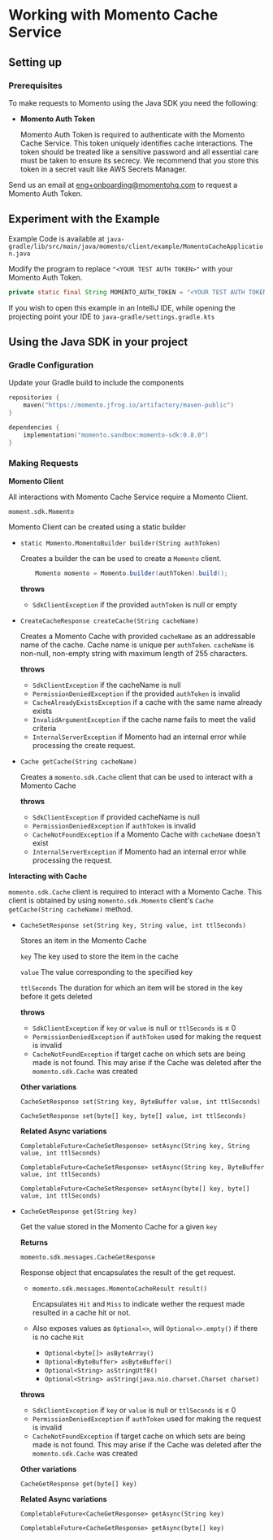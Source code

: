 # Working with Momento Cache Service

## Setting up

### Prerequisites

To make requests to Momento using the Java SDK you need the following:

- **Momento Auth Token**

    Momento Auth Token is required to authenticate with the Momento Cache Service. This token uniquely identifies cache interactions. The token should be treated like a sensitive password and all essential care must be taken to ensure its secrecy. We recommend that you store this token in a secret vault like AWS Secrets Manager.


Send us an email at eng+onboarding@momentohq.com to request a Momento Auth Token.

## **Experiment with the Example**

Example Code is available at `java-gradle/lib/src/main/java/momento/client/example/MomentoCacheApplication.java`

Modify the program to replace `"<YOUR TEST AUTH TOKEN>"` with your Momento Auth Token.

```java
private static final String MOMENTO_AUTH_TOKEN = "<YOUR TEST AUTH TOKEN>";
```

If you wish to open this example in an IntelliJ IDE, while opening the projecting point your IDE to `java-gradle/settings.gradle.kts`

## Using the Java SDK in your project

### Gradle Configuration

Update your Gradle build to include the components

```kotlin
repositories {
    maven("https://momento.jfrog.io/artifactory/maven-public")
}

dependencies {
    implementation("momento.sandbox:momento-sdk:0.8.0")
}
```

### Making Requests

**Momento Client**

All interactions with Momento Cache Service require a Momento Client.

`moment.sdk.Momento`

Momento Client can be created using a static builder

- `static Momento.MomentoBuilder builder(String authToken)`

    Creates a builder the can be used to create a `Momento` client.

    ```java
    	Momento momento = Momento.builder(authToken).build();
    ```

    **throws**

    - `SdkClientException` if the provided `authToken` is null or empty

- `CreateCacheResponse createCache(String cacheName)`

    Creates a Momento Cache with provided `cacheName` as an addressable name of the cache. Cache name is unique per `authToken`. `cacheName` is non-null, non-empty string with maximum length of 255 characters.

    **throws**

    - `SdkClientException` if the cacheName is null
    - `PermissionDeniedException` if the provided `authToken` is invalid
    - `CacheAlreadyExistsException` if a cache with the same name already exists
    - `InvalidArgumentException` if the cache name fails to meet the valid criteria
    - `InternalServerException` if Momento had an internal error while processing the create request.

- `Cache getCache(String cacheName)`

    Creates a `momento.sdk.Cache` client that can be used to interact with a Momento Cache

    **throws**

    - `SdkClientException` if provided cacheName is null
    - `PermissionDeniedException` if `authToken` is invalid
    - `CacheNotFoundException` if a Momento Cache with `cacheName` doesn't exist
    - `InternalServerException` if Momento had an internal error while processing the request.

**Interacting with Cache**

`momento.sdk.Cache` client is required to interact with a Momento Cache. This client is obtained by using `momento.sdk.Momento` client's `Cache getCache(String cacheName)` method.

- `CacheSetResponse set(String key, String value, int ttlSeconds)`

    Stores an item in the Momento Cache

    `key` The key used to store the item in the cache

    `value` The value corresponding to the specified key

    `ttlSeconds` The duration for which an item will be stored in the key before it gets deleted

    **throws**

    - `SdkClientException` if `key` or `value` is null or `ttlSeconds` is ≤ 0
    - `PermissionDeniedException` if `authToken` used for making the request is invalid
    - `CacheNotFoundException` if target cache on which sets are being made is not found. This may arise if the Cache was deleted after the `momento.sdk.Cache` was created

    **Other variations**

    `CacheSetResponse set(String key, ByteBuffer value, int ttlSeconds)`

    `CacheSetResponse set(byte[] key, byte[] value, int ttlSeconds)`

    **Related Async variations**

    `CompletableFuture<CacheSetResponse> setAsync(String key, String value, int ttlSeconds)`

    `CompletableFuture<CacheSetResponse> setAsync(String key, ByteBuffer value, int ttlSeconds)`

    `CompletableFuture<CacheSetResponse> setAsync(byte[] key, byte[] value, int ttlSeconds)`


- `CacheGetResponse get(String key)`

    Get the value stored in the Momento Cache for a given `key`

    **Returns**

    `momento.sdk.messages.CacheGetResponse`

    Response object that encapsulates the result of the get request.

    - `momento.sdk.messages.MomentoCacheResult result()`

        Encapsulates `Hit` and `Miss` to indicate wether the request made resulted in a cache hit or not.

    - Also exposes values as `Optional<>`, will `Optional<>.empty()` if there is no cache `Hit`
        - `Optional<byte[]> asByteArray()`
        - `Optional<ByteBuffer> asByteBuffer()`
        - `Optional<String> asStringUtf8()`
        - `Optional<String> asString(java.nio.charset.Charset charset)`

    **throws**

    - `SdkClientException` if `key` or `value` is null or `ttlSeconds` is ≤ 0
    - `PermissionDeniedException` if `authToken` used for making the request is invalid
    - `CacheNotFoundException` if target cache on which sets are being made is not found. This may arise if the Cache was deleted after the `momento.sdk.Cache` was created

    **Other variations**

    `CacheGetResponse get(byte[] key)`

    **Related Async variations**

    `CompletableFuture<CacheGetResponse> getAsync(String key)`

    `CompletableFuture<CacheGetResponse> getAsync(byte[] key)`
